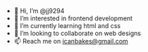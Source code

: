 - 👋 Hi, I’m @jj9294
- 👀 I’m interested in frontend development
- 🌱 I’m currently learning html and css
- 💞️ I’m looking to collaborate on web designs
- 📫 Reach me on icanbakes@gmail.com

<!---
jj9294/jj9294 is a ✨ special ✨ repository because its `README.md` (this file) appears on your GitHub profile.
You can click the Preview link to take a look at your changes.
--->
